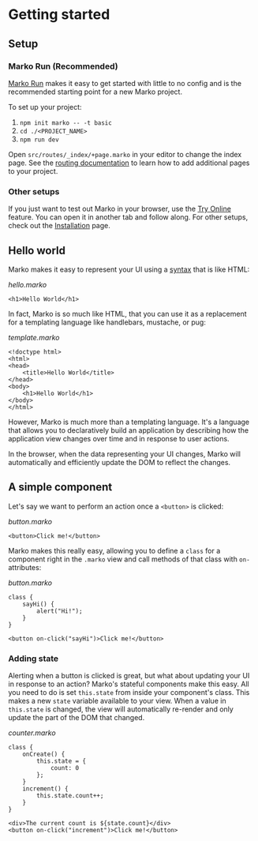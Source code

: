 # Getting started

## Setup

### Marko Run (Recommended)

[Marko Run](https://github.com/marko-js/run) makes it easy to get started with little to no config and is the recommended starting point for a new Marko project.

To set up your project:

1. `npm init marko -- -t basic`
2. `cd ./<PROJECT_NAME>`
3. `npm run dev`

Open `src/routes/_index/+page.marko` in your editor to change the index page. See the [routing documentation](https://github.com/marko-js/run#file-based-routing) to learn how to add additional pages to your project.

### Other setups

If you just want to test out Marko in your browser, use the [Try Online](https://markojs.com/try-online) feature. You can open it in another tab and follow along. For other setups, check out the [Installation](./installing.md) page.

## Hello world

Marko makes it easy to represent your UI using a [syntax](./syntax.md) that is like HTML:

_hello.marko_

```marko
<h1>Hello World</h1>
```

In fact, Marko is so much like HTML, that you can use it as a replacement for a templating language like handlebars, mustache, or pug:

_template.marko_

```marko
<!doctype html>
<html>
<head>
    <title>Hello World</title>
</head>
<body>
    <h1>Hello World</h1>
</body>
</html>
```

However, Marko is much more than a templating language. It's a language that allows you to declaratively build an application by describing how the application view changes over time and in response to user actions.

In the browser, when the data representing your UI changes, Marko will automatically and efficiently update the DOM to reflect the changes.

## A simple component

Let's say we want to perform an action once a `<button>` is clicked:

_button.marko_

```marko
<button>Click me!</button>
```

Marko makes this really easy, allowing you to define a `class` for a component right in the `.marko` view and call methods of that class with `on-` attributes:

_button.marko_

```marko
class {
    sayHi() {
        alert("Hi!");
    }
}

<button on-click("sayHi")>Click me!</button>
```

### Adding state

Alerting when a button is clicked is great, but what about updating your UI in response to an action? Marko's stateful components make this easy. All you need to do is set `this.state` from inside your component's class. This makes a new `state` variable available to your view. When a value in `this.state` is changed, the view will automatically re-render and only update the part of the DOM that changed.

_counter.marko_

```marko
class {
    onCreate() {
        this.state = {
            count: 0
        };
    }
    increment() {
        this.state.count++;
    }
}

<div>The current count is ${state.count}</div>
<button on-click("increment")>Click me!</button>
```

